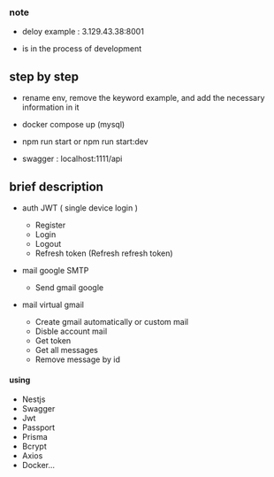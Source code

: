 ### note
- deloy example : 3.129.43.38:8001

- is in the process of development

## step by step

- rename env, remove the keyword example, and add the necessary information in it

- docker compose up (mysql)

- npm run start or npm run start:dev

- swagger : localhost:1111/api

## brief description

- auth JWT ( single device login )
    - Register
    - Login
    - Logout
    - Refresh token (Refresh refresh token)

- mail google SMTP
    - Send gmail google

- mail virtual gmail
    - Create gmail automatically or custom mail 
    - Disble account mail
    - Get token
    - Get all messages
    - Remove message by id

#### using

- Nestjs
- Swagger
- Jwt
- Passport
- Prisma
- Bcrypt
- Axios
- Docker...
